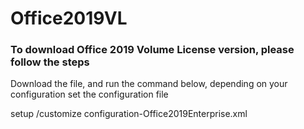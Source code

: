 # Office2019VL

### To download Office 2019 Volume License version, please follow the steps 

Download the file, and run the command below, depending on your configuration set the configuration file


setup /customize configuration-Office2019Enterprise.xml

